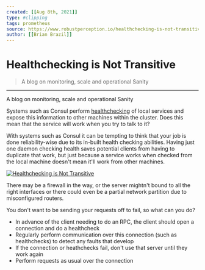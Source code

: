 ```yaml
---
created: [[Aug 8th, 2021]]
type: #clipping
tags: prometheus 
source: https://www.robustperception.io/healthchecking-is-not-transitive
author: [[Brian Brazil]] 
---
```

# Healthchecking is Not Transitive

> A blog on monitoring, scale and operational Sanity

---
A blog on monitoring, scale and operational Sanity

Systems such as Consul perform [healthchecking](https://www.consul.io/intro/getting-started/checks.html) of local services and expose this information to other machines within the cluster. Does this mean that the service will work when you try to talk to it?

With systems such as Consul it can be tempting to think that your job is done reliability-wise due to its in-built health checking abilities. Having just one daemon checking health saves potential clients from having to duplicate that work, but just because a service works when checked from the local machine doesn't mean it'll work from other machines.

[![Healthchecking is Not Transitive](http://www.robustperception.io/wp-content/uploads/2015/09/Healthchecking-is-Not-Transitive.png)](http://www.robustperception.io/wp-content/uploads/2015/09/Healthchecking-is-Not-Transitive.png)

There may be a firewall in the way, or the server mightn't bound to all the right interfaces or there could even be a partial network partition due to misconfigured routers.

You don't want to be sending your requests off to fail, so what can you do?

-   In advance of the client needing to do an RPC, the client should open a connection and do a healthcheck
-   Regularly perform communication over this connection (such as healthchecks) to detect any faults that develop
-   If the connection or heathchecks fail, don't use that server until they work again
-   Perform requests as usual over the connection
